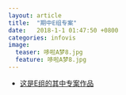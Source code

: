 ```yaml
---
layout: article
title:  "期中E组专案"
date:   2018-1-1 01:47:50 +0800
categories: infovis
image: 
  teaser: 哆啦A梦8.jpg
  feature: 哆啦A梦8.jpg
---
```


* [这是E组的其中专案作品](https://maytowo.github.io/infovis/midterm-tableau/index.html)